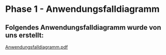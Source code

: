 # Phase 1 - Anwendungsfalldiagramm

## Folgendes Anwendungsfalldiagramm wurde von uns erstellt:

[Anwendungsfalldiagramm.pdf](anwendungsfalldiagramm.pdf)
